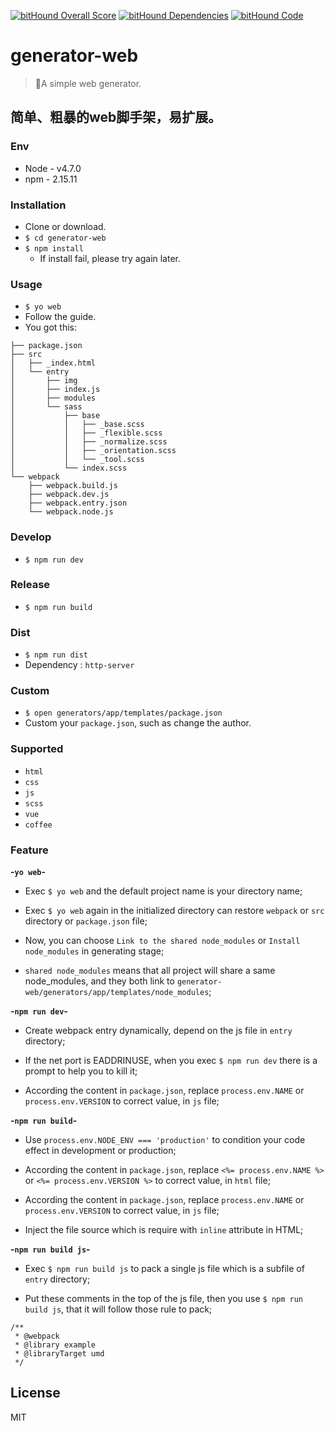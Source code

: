 [![bitHound Overall Score](https://www.bithound.io/github/lixinliang/generator-web/badges/score.svg)](https://www.bithound.io/github/lixinliang/generator-web)
[![bitHound Dependencies](https://www.bithound.io/github/lixinliang/generator-web/badges/dependencies.svg)](https://www.bithound.io/github/lixinliang/generator-web/master/dependencies/npm)
[![bitHound Code](https://www.bithound.io/github/lixinliang/generator-web/badges/code.svg)](https://www.bithound.io/github/lixinliang/generator-web)

# generator-web
> 🎉A simple web generator.

## 简单、粗暴的web脚手架，易扩展。

### Env

* Node - v4.7.0
* npm - 2.15.11

### Installation

* Clone or download.
* `$ cd generator-web`
* `$ npm install`
    * If install fail, please try again later.

### Usage

* `$ yo web`
* Follow the guide.
* You got this:

```
├── package.json
├── src
│   ├── _index.html
│   └── entry
│       ├── img
│       ├── index.js
│       ├── modules
│       └── sass
│           ├── base
│           │   ├── _base.scss
│           │   ├── _flexible.scss
│           │   ├── _normalize.scss
│           │   ├── _orientation.scss
│           │   └── _tool.scss
│           └── index.scss
└── webpack
    ├── webpack.build.js
    ├── webpack.dev.js
    ├── webpack.entry.json
    └── webpack.node.js
```

### Develop

* `$ npm run dev`

### Release

* `$ npm run build`

### Dist

* `$ npm run dist`
* Dependency : `http-server`

### Custom

* `$ open generators/app/templates/package.json`
* Custom your `package.json`, such as change the author.

### Supported

* `html`
* `css`
* `js`
* `scss`
* `vue`
* `coffee`

### Feature

**-`yo web`-**

* Exec `$ yo web` and the default project name is your directory name;

* Exec `$ yo web` again in the initialized directory can restore `webpack` or `src` directory or `package.json` file;

* Now, you can choose `Link to the shared node_modules` or `Install node_modules` in generating stage;

* `shared node_modules` means that all project will share a same node_modules, and they both link to `generator-web/generators/app/templates/node_modules`;

**-`npm run dev`-**

* Create webpack entry dynamically, depend on the js file in `entry` directory;

* If the net port is EADDRINUSE, when you exec `$ npm run dev` there is a prompt to help you to kill it;

* According the content in `package.json`, replace `process.env.NAME` or `process.env.VERSION` to correct value, in `js` file;

**-`npm run build`-**

* Use `process.env.NODE_ENV === 'production'` to condition your code effect in development or production;

* According the content in `package.json`, replace `<%= process.env.NAME %>` or `<%= process.env.VERSION %>` to correct value, in `html` file;

* According the content in `package.json`, replace `process.env.NAME` or `process.env.VERSION` to correct value, in `js` file;

* Inject the file source which is require with `inline` attribute in HTML;

**-`npm run build js`-**

* Exec `$ npm run build js` to pack a single js file which is a subfile of `entry` directory;

* Put these comments in the top of the js file, then you use `$ npm run build js`, that it will follow those rule to pack;
```
/**
 * @webpack
 * @library example
 * @libraryTarget umd
 */
```

## License

MIT
